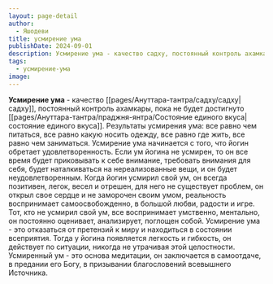 ```yaml
---
layout: page-detail
author:
  - Яшодеви
title: усмирение ума
publishDate: 2024-09-01
description: Усмирение ума - качество садху, постоянный контроль ахамкары, пока не будет достигнуто состояние единого вкуса. Результаты усмирения ума все равно чем питаться, все равно какую носить одежду, все равно где жить, все равно чем заниматься.
tags:
  - усмирение-ума
image:
---
```

**Усмирение ума** - качество [[pages/Ануттара-тантра/садху/садху|садху]], постоянный контроль ахамкары, пока не будет достигнуто [[pages/Ануттара-тантра/праджня-янтра/Состояние единого вкуса|состояние единого вкуса]]. Результаты усмирения ума: все равно чем питаться, все равно какую носить одежду, все равно где жить, все равно чем заниматься.
Усмирение ума начинается с того, что йогин обретает удовлетворенность. Если ум йогина не усмирен, то он все время будет приковывать к себе внимание, требовать внимания для себя, будет наталкиваться на нереализованные вещи, и он будет неудовлетворенным. Когда йогин усмирил свой ум, он всегда позитивен, легок, весел и отрешен, для него не существует проблем, он открыл свое сердце и не заморочен своим умом, реальность воспринимает самоосвобожденно, в большой любви, радости и игре. Тот, кто не усмирил свой ум, все воспринимает умственно, ментально, он постоянно оценивает, анализирует, поглощен собой. Усмирение ума - это отказаться от претензий к миру и находиться в состоянии всеприятия. Тогда у йогина появляется легкость и гибкость, он действует по ситуации, никогда не утрачивая этой целостности. Усмиренный ум - это основа медитации, он заключается в самоотдаче, в предании его Богу, в призывании благословений всевышнего Источника.

